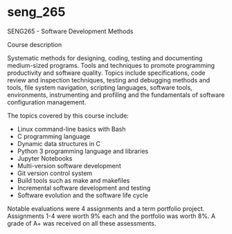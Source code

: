 # seng_265
SENG265 - Software Development Methods

Course description

Systematic methods for designing, coding, testing and documenting medium-sized programs. Tools and techniques to promote programming productivity and software quality. Topics include specifications, code review and inspection techniques, testing and   debugging methods and tools, file system navigation, scripting languages, software tools, environments, instrumenting and profiling and the fundamentals of software configuration management.

The topics covered by this course include:

  - Linux command-line basics with Bash
  - C programming language
  - Dynamic data structures in C
  - Python 3 programming language and libraries
  - Jupyter Notebooks
  - Multi-version software development
  - Git version control system
  - Build tools such as make and makefiles
  - Incremental software development and testing
  - Software evolution and the software life cycle

Notable evaluations were 4 assignments and a term portfolio project. Assignments 1-4 were worth 9% each and the portfolio was worth 8%. A grade of A+ was received on all these assessments.
